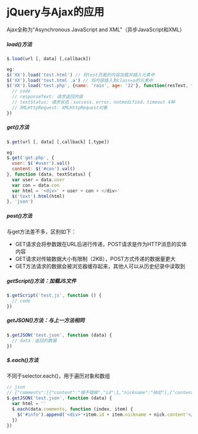 # jQuery与Ajax的应用

Ajax全称为"Asynchronous JavaScript and XML"（异步JavaScript和XML）

##### load()方法

```javascript
$.load(url [, data] [,callback])

eg:
$('XX').load('test.html') // 将test页面的内容加载并插入元素中
$('XX').load('test.html .a') // 将内容插入到class=a的元素中
$('XX').load('test.php', {name: 'rain', age: '22'}, function(resText, textStatus, XMLHttprequest) {
  // code
  // responseText: 请求返回内容
  // textStatus: 请求状态：success、error、notmodified、timeout 4种
  // XMLHttpRequest: XMLHttpRequest对象
})
```

##### get()方法

```javascript
$.get(url [, data] [,callback] [,type])

eg:
$.get('get.php', {
  user: $('#user').val()
  content: $('#con').val()
}, function (data, textStatus) {
  var user = data.user
  var con = data.con
  var html = '<div>' + user + con + </div>'
  $('text').html(html)
}, 'json')
```

##### post()方法

与get方法差不多，区别如下：

- GET请求会将参数跟在URL后进行传递，POST请求是作为HTTP消息的实体内容
- GET请求对传输数据大小有限制（2KB），POST方式传递的数据量更大
- GET方法请求的数据会被浏览器缓存起来，其他人可以从历史纪录中读取到

##### getScript()方法：加载JS文件

```javascript
$.getScript('test.js', function () {
  // code
})
```

##### getJSON()方法：与上一方法相同

```javascript
$.getJSON('test.json', function (data) {
  // data：返回的数据
})
```

##### $.each()方法

不同于selector.each()，用于遍历对象和数组

```javascript
// json
// {"comments":[{"content":"很不错嘛","id":1,"nickname":"纳尼"},{"content":"哟西哟西","id":2,"nickname":"小强"}]}
$.getJSON('test.json', function (data) {
  var html = ''
  $.each(data.comments, function (index, item) {
    $('#info').append('<div>'+item.id + item.nickname + nick.content'</div>'')
  })
})
```



